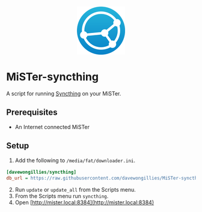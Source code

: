 <p align="center">
  <img width="128" height="128" src="./.github/syncthing_logo.png">
</p>

# MiSTer-syncthing

A script for running [Syncthing](https://syncthing.net/) on your MiSTer.

## Prerequisites

* An Internet connected MiSTer

## Setup

1. Add the following to `/media/fat/downloader.ini`.

```ini
[davewongillies/syncthing]
db_url = https://raw.githubusercontent.com/davewongillies/MiSTer-syncthing/db/db.json.zip
```

2. Run `update` or `update_all` from the Scripts menu.
3. From the Scripts menu run `syncthing`.
4. Open [http://mister.local:8384](http://mister.local:8384)
